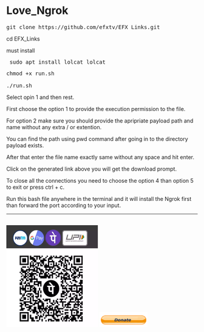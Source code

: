 # Love_Ngrok

<pre>git clone https://github.com/efxtv/EFX_Links.git</pre>

cd EFX_Links

must install 
<pre> sudo apt install lolcat lolcat</pre>

<pre>chmod +x run.sh

./run.sh</pre>

Select opin 1 and then rest.

First choose the option 1 to provide the execution permission to the file.

For option 2 make sure you should provide the apripriate payload path and name without any extra / or extention.

You can find the path using pwd command after going in to the directory payload exists.

After that enter the file name exactly same without any space and hit enter.

Click on the generated link above you will get the download prompt.

To close all the connections you need to choose the option 4 than option 5 to exit or press ctrl + c.

Run this bash file anywhere in the terminal and it will install the Ngrok first than forward the port according to your input.

---------------------------------------
<a href="#"><img src="https://raw.githubusercontent.com/efxtv/efxtv/master/assets/3eeb7756-68ca-41b6-86aa-00a4c575bed9.png.webp" alt="Phonepay" width="241" height="269"></a>
<a href="https://paypal.me/efxtv"><img src="https://raw.githubusercontent.com/efxtv/efxtv/master/assets/donate-efx-tv.png" alt="Paypal" width="125" height="40"></a>
---------------------------------------

